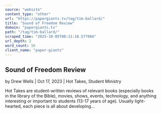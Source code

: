 ```yaml
---
source: "website"
content_type: "other"
url: "https://papergiants.tv/tag/tim-ballard/"
title: "Sound of Freedom Review"
domain: "papergiants.tv"
path: "/tag/tim-ballard/"
scraped_time: "2025-10-05T00:11:18.577966"
url_depth: 2
word_count: 56
client_name: "paper-giants"
---
```


## Sound of Freedom Review

by Drew Wells | Oct 17, 2023 | Hot Takes, Student Ministry

Hot Takes are student-written reviews of relevant books (especially books in the library of the Bible), movies, shows, events, technology, and anything interesting or important to students (13-17 years of age). Usually light-hearted, each piece is all about developing...